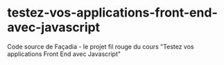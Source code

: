 # testez-vos-applications-front-end-avec-javascript
Code source de Façadia - le projet fil rouge du cours "Testez vos applications Front End avec Javascript" 
